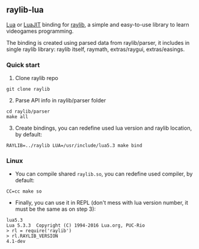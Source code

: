 ## raylib-lua

[Lua](https://www.lua.org/) or [LuaJIT](https://luajit.org/) binding for [raylib](https://www.raylib.com/), a simple and easy-to-use library to learn videogames programming.

The binding is created using parsed data from raylib/parser, it includes in single raylib library: raylib itself, raymath, extras/raygui, extras/easings.

### Quick start

1. Clone raylib repo
```
git clone raylib
```

2. Parse API info in raylib/parser folder
```
cd raylib/parser
make all
```

3. Create bindings, you can redefine used lua version and raylib location, by default:
```
RAYLIB=../raylib LUA=/usr/include/lua5.3 make bind
```

### Linux

- You can compile shared `raylib.so`, you can redefine used compiler, by default:
```
CC=cc make so
```

- Finally, you can use it in REPL (don't mess with lua version number, it must be the same as on step 3):
```
lua5.3
Lua 5.3.3  Copyright (C) 1994-2016 Lua.org, PUC-Rio
> rl = require('raylib')
> rl.RAYLIB_VERSION
4.1-dev
```

